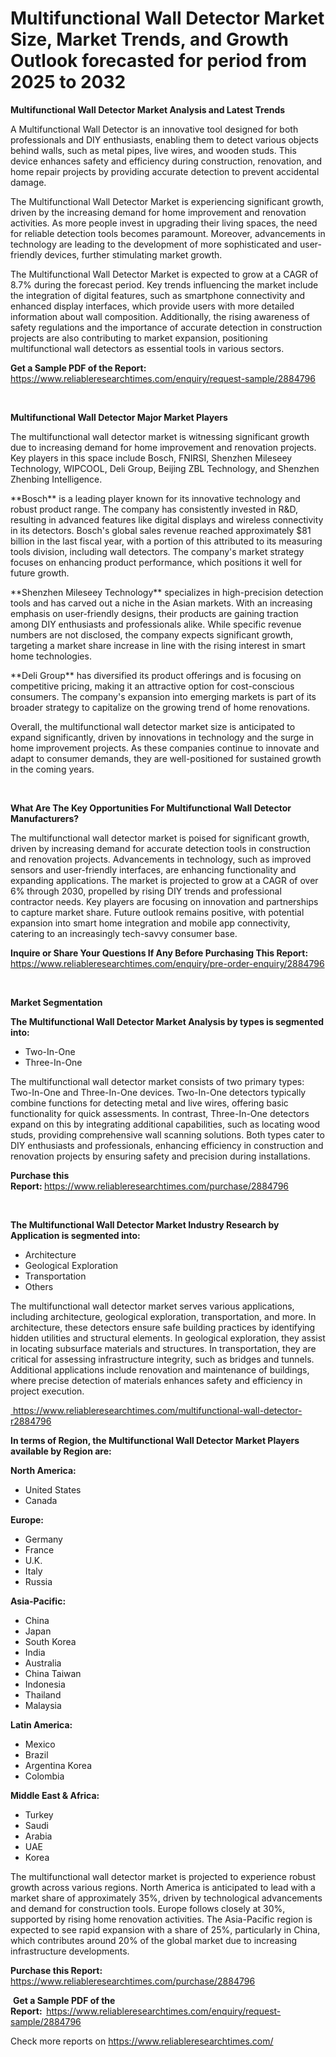 <p><h1>Multifunctional Wall Detector Market Size, Market Trends, and Growth Outlook forecasted for period from 2025 to 2032</h1></p><p><strong>Multifunctional Wall Detector Market Analysis and Latest Trends</strong></p>
<p><p>A Multifunctional Wall Detector is an innovative tool designed for both professionals and DIY enthusiasts, enabling them to detect various objects behind walls, such as metal pipes, live wires, and wooden studs. This device enhances safety and efficiency during construction, renovation, and home repair projects by providing accurate detection to prevent accidental damage.</p><p>The Multifunctional Wall Detector Market is experiencing significant growth, driven by the increasing demand for home improvement and renovation activities. As more people invest in upgrading their living spaces, the need for reliable detection tools becomes paramount. Moreover, advancements in technology are leading to the development of more sophisticated and user-friendly devices, further stimulating market growth. </p><p>The Multifunctional Wall Detector Market is expected to grow at a CAGR of 8.7% during the forecast period. Key trends influencing the market include the integration of digital features, such as smartphone connectivity and enhanced display interfaces, which provide users with more detailed information about wall composition. Additionally, the rising awareness of safety regulations and the importance of accurate detection in construction projects are also contributing to market expansion, positioning multifunctional wall detectors as essential tools in various sectors.</p></p>
<p><strong>Get a Sample PDF of the Report:&nbsp;</strong> <a href="https://www.reliableresearchtimes.com/enquiry/request-sample/2884796?utm_campaign=3047&utm_medium=2&utm_source=Github&utm_content=ia&utm_term=13032025&utm_id=multifunctional-wall-detector">https://www.reliableresearchtimes.com/enquiry/request-sample/2884796</a></p>
<p>&nbsp;</p>
<p><strong>Multifunctional Wall Detector Major Market Players</strong></p>
<p><p>The multifunctional wall detector market is witnessing significant growth due to increasing demand for home improvement and renovation projects. Key players in this space include Bosch, FNIRSI, Shenzhen Mileseey Technology, WIPCOOL, Deli Group, Beijing ZBL Technology, and Shenzhen Zhenbing Intelligence.</p><p>**Bosch** is a leading player known for its innovative technology and robust product range. The company has consistently invested in R&D, resulting in advanced features like digital displays and wireless connectivity in its detectors. Bosch's global sales revenue reached approximately $81 billion in the last fiscal year, with a portion of this attributed to its measuring tools division, including wall detectors. The company's market strategy focuses on enhancing product performance, which positions it well for future growth.</p><p>**Shenzhen Mileseey Technology** specializes in high-precision detection tools and has carved out a niche in the Asian markets. With an increasing emphasis on user-friendly designs, their products are gaining traction among DIY enthusiasts and professionals alike. While specific revenue numbers are not disclosed, the company expects significant growth, targeting a market share increase in line with the rising interest in smart home technologies.</p><p>**Deli Group** has diversified its product offerings and is focusing on competitive pricing, making it an attractive option for cost-conscious consumers. The company's expansion into emerging markets is part of its broader strategy to capitalize on the growing trend of home renovations.</p><p>Overall, the multifunctional wall detector market size is anticipated to expand significantly, driven by innovations in technology and the surge in home improvement projects. As these companies continue to innovate and adapt to consumer demands, they are well-positioned for sustained growth in the coming years.</p></p>
<p>&nbsp;</p>
<p><strong>What Are The Key Opportunities For Multifunctional Wall Detector Manufacturers?</strong></p>
<p><p>The multifunctional wall detector market is poised for significant growth, driven by increasing demand for accurate detection tools in construction and renovation projects. Advancements in technology, such as improved sensors and user-friendly interfaces, are enhancing functionality and expanding applications. The market is projected to grow at a CAGR of over 6% through 2030, propelled by rising DIY trends and professional contractor needs. Key players are focusing on innovation and partnerships to capture market share. Future outlook remains positive, with potential expansion into smart home integration and mobile app connectivity, catering to an increasingly tech-savvy consumer base.</p></p>
<p><strong>Inquire or Share Your Questions If Any Before Purchasing This Report:</strong> <a href="https://www.reliableresearchtimes.com/enquiry/pre-order-enquiry/2884796?utm_campaign=3047&utm_medium=2&utm_source=Github&utm_content=ia&utm_term=13032025&utm_id=multifunctional-wall-detector">https://www.reliableresearchtimes.com/enquiry/pre-order-enquiry/2884796</a></p>
<p>&nbsp;</p>
<p><strong>Market Segmentation</strong></p>
<p><strong>The Multifunctional Wall Detector Market Analysis by types is segmented into:</strong></p>
<p><ul><li>Two-In-One</li><li>Three-In-One</li></ul></p>
<p><p>The multifunctional wall detector market consists of two primary types: Two-In-One and Three-In-One devices. Two-In-One detectors typically combine functions for detecting metal and live wires, offering basic functionality for quick assessments. In contrast, Three-In-One detectors expand on this by integrating additional capabilities, such as locating wood studs, providing comprehensive wall scanning solutions. Both types cater to DIY enthusiasts and professionals, enhancing efficiency in construction and renovation projects by ensuring safety and precision during installations.</p></p>
<p><strong>Purchase this Report:&nbsp;</strong><a href="https://www.reliableresearchtimes.com/purchase/2884796?utm_campaign=3047&utm_medium=2&utm_source=Github&utm_content=ia&utm_term=13032025&utm_id=multifunctional-wall-detector">https://www.reliableresearchtimes.com/purchase/2884796</a></p>
<p>&nbsp;</p>
<p><strong>The Multifunctional Wall Detector Market Industry Research by Application is segmented into:</strong></p>
<p><ul><li>Architecture</li><li>Geological Exploration</li><li>Transportation</li><li>Others</li></ul></p>
<p><p>The multifunctional wall detector market serves various applications, including architecture, geological exploration, transportation, and more. In architecture, these detectors ensure safe building practices by identifying hidden utilities and structural elements. In geological exploration, they assist in locating subsurface materials and structures. In transportation, they are critical for assessing infrastructure integrity, such as bridges and tunnels. Additional applications include renovation and maintenance of buildings, where precise detection of materials enhances safety and efficiency in project execution.</p></p>
<p><a href="https://www.reliableresearchtimes.com/multifunctional-wall-detector-r2884796?utm_campaign=3047&utm_medium=2&utm_source=Github&utm_content=ia&utm_term=13032025&utm_id=multifunctional-wall-detector">&nbsp;https://www.reliableresearchtimes.com/multifunctional-wall-detector-r2884796</a></p>
<p><strong>In terms of Region, the Multifunctional Wall Detector Market Players available by Region are:</strong></p>
<p>
    <p> <strong> North America: </strong>
        <ul>
            <li>United States</li>
            <li>Canada</li>
        </ul>
        </p> 
    <p> <strong> Europe: </strong>
        <ul>
            <li>Germany</li>
            <li>France</li>
            <li>U.K.</li>
            <li>Italy</li>
            <li>Russia</li>
        </ul>
        </p> 
    <p> <strong> Asia-Pacific: </strong>
        <ul>
            <li>China</li>
            <li>Japan</li>
            <li>South Korea</li>
            <li>India</li>
            <li>Australia</li>
            <li>China Taiwan</li>
            <li>Indonesia</li>
            <li>Thailand</li>
            <li>Malaysia</li>
        </ul>
        </p> 
    <p> <strong> Latin America: </strong>
        <ul>
            <li>Mexico</li>
            <li>Brazil</li>
            <li>Argentina Korea</li>
            <li>Colombia</li>
        </ul>
        </p> 
    <p> <strong> Middle East & Africa: </strong>
        <ul>
            <li>Turkey</li>
            <li>Saudi</li>
            <li>Arabia</li>
            <li>UAE</li>
            <li>Korea</li>
        </ul>
    </p>
    </p>
<p><p>The multifunctional wall detector market is projected to experience robust growth across various regions. North America is anticipated to lead with a market share of approximately 35%, driven by technological advancements and demand for construction tools. Europe follows closely at 30%, supported by rising home renovation activities. The Asia-Pacific region is expected to see rapid expansion with a share of 25%, particularly in China, which contributes around 20% of the global market due to increasing infrastructure developments.</p></p>
<p><strong>Purchase this Report: </strong><a href="https://www.reliableresearchtimes.com/purchase/2884796?utm_campaign=3047&utm_medium=2&utm_source=Github&utm_content=ia&utm_term=13032025&utm_id=multifunctional-wall-detector">https://www.reliableresearchtimes.com/purchase/2884796</a></p>
<p>&nbsp;<strong>Get a Sample PDF of the Report:&nbsp;&nbsp;</strong><a href="https://www.reliableresearchtimes.com/enquiry/request-sample/2884796?utm_campaign=3047&utm_medium=2&utm_source=Github&utm_content=ia&utm_term=13032025&utm_id=multifunctional-wall-detector">https://www.reliableresearchtimes.com/enquiry/request-sample/2884796</a></p>
<p><strong></strong></p>
<p>Check more reports on <a href="https://www.reliableresearchtimes.com/?utm_campaign=3047&utm_medium=2&utm_source=Github&utm_content=ia&utm_term=13032025&utm_id=multifunctional-wall-detector">https://www.reliableresearchtimes.com/</a></p>